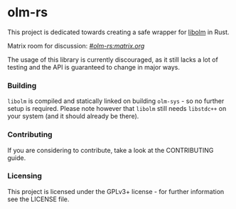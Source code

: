 # olm-rs

This project is dedicated towards creating a safe wrapper for [libolm](https://git.matrix.org/git/olm/about/) in Rust.

Matrix room for discussion: *[#olm-rs:matrix.org](https://matrix.to/#/#olm-rs:matrix.org)*

The usage of this library is currently discouraged, as it still lacks a lot of testing and the API is guaranteed to change in major ways.

### Building

`libolm` is compiled and statically linked on building `olm-sys` - so no further setup is required.
Please note however that `libolm` still needs `libstdc++` on your system (and it should already be there).

### Contributing
If you are considering to contribute, take a look at the CONTRIBUTING guide.

### Licensing
This project is licensed under the GPLv3+ license - for further information see the LICENSE file.

